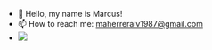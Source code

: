 - 👋 Hello, my name is Marcus!
- 📫 How to reach me: maherreraiv1987@gmail.com
- <img src="https://www.codewars.com/users/mahiv87/badges/micro" />

